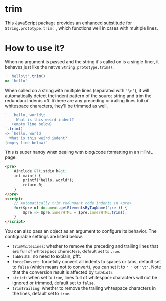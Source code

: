 # trim

This JavaScript package provides an enhanced substitude for `String.prototype.trim()`, which functions well in cases with multiple lines.

# How to use it?

When no argument is passed and the string it's called on is a single-liner, it behaves just like the native `String.prototype.trim()`.

```js
'  hello\t'.trim()
=> 'hello'
```

When called on a string with multiple lines (separated with `'\n'`), it will automatically detect the indent pattern of the source string and trim the redundant indents off.
If there are any preceding or trailing lines full of whitespace characters, they'll be trimmed as well.

```js
`   hello, world\t
     What is this weird indent?
   (empty line below)
`.trim()
=> `hello, world
  What is this weird indent?
(empty line below)`
```

This is super handy when dealing with blog/code formatting in an HTML page.

```html
<pre>
    #include &lt;stdio.h&gt;
    int main() {
        printf("hello, world");
        return 0;
    }
</pre>
<script>
    // Automatically trim redundant code indents in <pre>
    for($pre of document.getElementsByTagName('pre')) {
        $pre => $pre.innerHTML = $pre.innerHTML.trim();
    }
</script>
```

You can also pass an object as an argument to configure its behavior. The configurable settings are listed below.

- `trimWhiteLines`: whether to remove the preceding and trailing lines that are full of whitespace characters, default set to `true`.
- `tabWidth`: no need to explain, pfft.
- `forceConvert`: forcefully convert all indents to spaces or tabs, default set to `false` (which means not to convert), you can set it to `' '` or `'\t'`. Note that the conversion result is affected by `tabWidth`.
- `strict`: when set to `true`, lines full of whitespace characters will not be ignored or trimmed, default set to `false`.
- `trimTrailing`: whether to remove the trailing whitespace characters in the lines, default set to `true`.